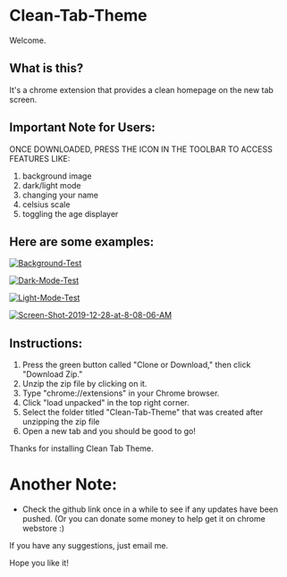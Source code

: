 # Clean-Tab-Theme

Welcome. 

## What is this?
It's a chrome extension that provides a clean homepage on the new tab screen.

## Important Note for Users:
  ONCE DOWNLOADED, PRESS THE ICON IN THE TOOLBAR TO ACCESS FEATURES LIKE:
  1. background image
  2. dark/light mode
  3. changing your name
  4. celsius scale
  5. toggling the age displayer
  
## Here are some examples:
 <a href="https://ibb.co/dgBWmt7"><img src="https://i.ibb.co/nCrgPBR/Background-Test.png" alt="Background-Test" border="0"></a>
 
<a href="https://ibb.co/RgCNC8X"><img src="https://i.ibb.co/0nfKf50/Dark-Mode-Test.png" alt="Dark-Mode-Test" border="0"></a>

<a href="https://ibb.co/gTYFGj8"><img src="https://i.ibb.co/Z8913Lr/Light-Mode-Test.png" alt="Light-Mode-Test" border="0"></a>

<a href="https://imgbb.com/"><img src="https://i.ibb.co/y5Bhdw5/Screen-Shot-2019-12-28-at-8-08-06-AM.png" alt="Screen-Shot-2019-12-28-at-8-08-06-AM" border="0"></a>

## Instructions: 

1. Press the green button called "Clone or Download," then click "Download Zip."
2. Unzip the zip file by clicking on it. 
3. Type "chrome://extensions" in your Chrome browser.
4. Click "load unpacked" in the top right corner.
5. Select the folder titled "Clean-Tab-Theme" that was created after unzipping the zip file
6. Open a new tab and you should be good to go!

Thanks for installing Clean Tab Theme.

# Another Note:
- Check the github link once in a while to see if any updates have been pushed. (Or you can donate some money to help get it on chrome webstore :)

If you have any suggestions, just email me.

Hope you like it!
